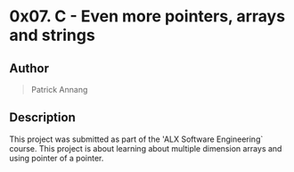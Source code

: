 # 0x07. C - Even more pointers, arrays and strings

## Author

> Patrick Annang

## Description

This project was submitted as part of the 'ALX Software Engineering` course.
This project is about learning about multiple dimension arrays and using pointer of a pointer.
